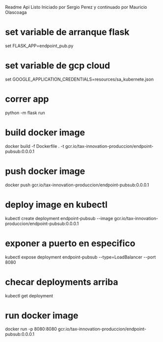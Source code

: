 Readme Api Listo
Iniciado por Sergio Perez y continuado por Mauricio Olascoaga 

# set variable de arranque flask

set FLASK_APP=endpoint_pub.py

# set variable de gcp cloud

set GOOGLE_APPLICATION_CREDENTIALS=resources/sa_kubernete.json

# correr app 
python -m flask run

# build docker image
docker build -f Dockerfile . -t gcr.io/tax-innovation-produccion/endpoint-pubsub:0.0.0.1

# push docker image 
docker push gcr.io/tax-innovation-produccion/endpoint-pubsub:0.0.0.1

# deploy image en kubectl
kubectl create deployment endpoint-pubsub --image gcr.io/tax-innovation-produccion/endpoint-pubsub:0.0.0.1

# exponer a puerto en especifico
kubectl expose deployment endpoint-pubsub --type=LoadBalancer --port 8080

# checar deployments arriba
kubectl get deployment

# run docker image
docker run -p 8080:8080 gcr.io/tax-innovation-produccion/endpoint-pubsub:0.0.0.1
